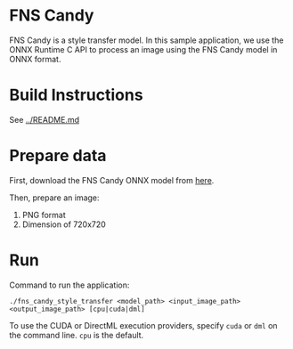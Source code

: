# FNS Candy
FNS Candy is a style transfer model. In this sample application, we use the ONNX Runtime C API to process an image using the FNS Candy model in ONNX format.

# Build Instructions
See [../README.md](../README.md)

# Prepare data
First, download the FNS Candy ONNX model from [here](https://raw.githubusercontent.com/microsoft/Windows-Machine-Learning/master/Samples/FNSCandyStyleTransfer/UWP/cs/Assets/candy.onnx).

Then, prepare an image:
1. PNG format
2. Dimension of 720x720

# Run
Command to run the application:
```
./fns_candy_style_transfer <model_path> <input_image_path> <output_image_path> [cpu|cuda|dml]
```

To use the CUDA or DirectML execution providers, specify `cuda` or `dml` on the command line. `cpu` is the default.
